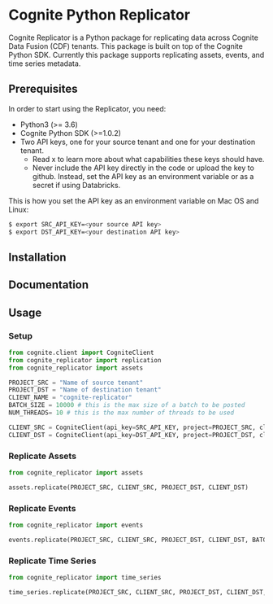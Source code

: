 # Cognite Python Replicator
Cognite Replicator is a Python package for replicating data across Cognite Data Fusion (CDF) tenants. This package is
built on top of the Cognite Python SDK. Currently this package supports replicating assets, events, and time series
metadata.

## Prerequisites
In order to start using the Replicator, you need:
* Python3 (>= 3.6)
* Cognite Python SDK (>=1.0.2)
* Two API keys, one for your source tenant and one for your destination tenant.
    * Read x to learn more about what capabilities these keys should have.
    * Never include the API key directly in the code or upload the key to github.
    Instead, set the API key as an environment variable or as a secret if using Databricks.

This is how you set the API key as an environment variable on Mac OS and Linux:
```bash
$ export SRC_API_KEY=<your source API key>
$ export DST_API_KEY=<your destination API key>
```

## Installation


## Documentation


## Usage

### Setup
```python
from cognite.client import CogniteClient
from cognite_replicator import replication
from cognite_replicator import assets

PROJECT_SRC = "Name of source tenant"
PROJECT_DST = "Name of destination tenant"
CLIENT_NAME = "cognite-replicator"
BATCH_SIZE = 10000 # this is the max size of a batch to be posted
NUM_THREADS= 10 # this is the max number of threads to be used

CLIENT_SRC = CogniteClient(api_key=SRC_API_KEY, project=PROJECT_SRC, client_name=CLIENT_NAME)
CLIENT_DST = CogniteClient(api_key=DST_API_KEY, project=PROJECT_DST, client_name=CLIENT_NAME, timeout=90)
```

### Replicate Assets
```python
from cognite_replicator import assets

assets.replicate(PROJECT_SRC, CLIENT_SRC, PROJECT_DST, CLIENT_DST)
```

### Replicate Events
```python
from cognite_replicator import events

events.replicate(PROJECT_SRC, CLIENT_SRC, PROJECT_DST, CLIENT_DST, BATCH_SIZE, NUM_THREADS)
```

### Replicate Time Series
```python
from cognite_replicator import time_series

time_series.replicate(PROJECT_SRC, CLIENT_SRC, PROJECT_DST, CLIENT_DST, BATCH_SIZE, NUM_THREADS)
```
